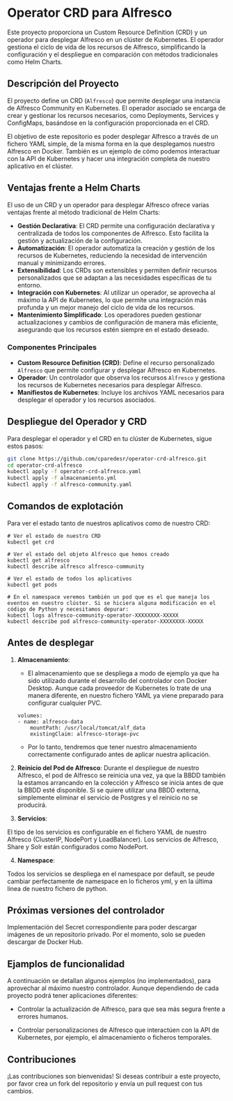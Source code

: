 # Operator CRD para Alfresco

Este proyecto proporciona un Custom Resource Definition (CRD) y un operador para desplegar Alfresco en un clúster de Kubernetes. El operador gestiona el ciclo de vida de los recursos de Alfresco, simplificando la configuración y el despliegue en comparación con métodos tradicionales como Helm Charts.

## Descripción del Proyecto

El proyecto define un CRD (`Alfresco`) que permite desplegar una instancia de Alfresco Community en Kubernetes. El operador asociado se encarga de crear y gestionar los recursos necesarios, como Deployments, Services y ConfigMaps, basándose en la configuración proporcionada en el CRD.

El objetivo de este repositorio es poder desplegar Alfresco a través de un fichero YAML simple, de la misma forma en la que desplegamos nuestro Alfresco en Docker. También es un ejemplo de cómo podemos interactuar con la API de Kubernetes y hacer una integración completa de nuestro aplicativo en el clúster.

## Ventajas frente a Helm Charts

El uso de un CRD y un operador para desplegar Alfresco ofrece varias ventajas frente al método tradicional de Helm Charts:

- **Gestión Declarativa**: El CRD permite una configuración declarativa y centralizada de todos los componentes de Alfresco. Esto facilita la gestión y actualización de la configuración.
- **Automatización**: El operador automatiza la creación y gestión de los recursos de Kubernetes, reduciendo la necesidad de intervención manual y minimizando errores.
- **Extensibilidad**: Los CRDs son extensibles y permiten definir recursos personalizados que se adaptan a las necesidades específicas de tu entorno.
- **Integración con Kubernetes**: Al utilizar un operador, se aprovecha al máximo la API de Kubernetes, lo que permite una integración más profunda y un mejor manejo del ciclo de vida de los recursos.
- **Mantenimiento Simplificado**: Los operadores pueden gestionar actualizaciones y cambios de configuración de manera más eficiente, asegurando que los recursos estén siempre en el estado deseado.

### Componentes Principales

- **Custom Resource Definition (CRD)**: Define el recurso personalizado `Alfresco` que permite configurar y desplegar Alfresco en Kubernetes.
- **Operador**: Un controlador que observa los recursos `Alfresco` y gestiona los recursos de Kubernetes necesarios para desplegar Alfresco.
- **Manifiestos de Kubernetes**: Incluye los archivos YAML necesarios para desplegar el operador y los recursos asociados.

## Despliegue del Operador y CRD

Para desplegar el operador y el CRD en tu clúster de Kubernetes, sigue estos pasos:

```bash
git clone https://github.com/cparedesr/operator-crd-alfresco.git
cd operator-crd-alfresco
kubectl apply -f operator-crd-alfresco.yaml
kubectl apply -f almacenamiento.yml
kubectl apply -f alfresco-community.yaml
```

## Comandos de explotación
Para ver el estado tanto de nuestros aplicativos como de nuestro CRD:
```
# Ver el estado de nuestro CRD
kubectl get crd

# Ver el estado del objeto Alfresco que hemos creado
kubectl get alfresco
kubectl describe alfresco alfresco-community

# Ver el estado de todos los aplicativos
kubectl get pods

# En el namespace veremos también un pod que es el que maneja los eventos en nuestro clúster. Si se hiciera alguna modificación en el código de Python y necesitamos depurar:
kubectl logs alfresco-community-operator-XXXXXXXX-XXXXX
kubectl describe pod alfresco-community-operator-XXXXXXXX-XXXXX
```

## Antes de desplegar

1. **Almacenamiento**: 
    - El almacenamiento que se despliega a modo de ejemplo ya que ha sido utilizado durante el desarrollo del controlador con Docker Desktop. Aunque cada proveedor de Kubernetes lo trate de una manera diferente, en nuestro fichero YAML ya viene preparado para configurar cualquier PVC.

    ```
    volumes:
    - name: alfresco-data
        mountPath: /usr/local/tomcat/alf_data
        existingClaim: alfresco-storage-pvc
    ```
    - Por lo tanto, tendremos que tener nuestro almacenamiento correctamente configurado antes de aplicar nuestra aplicación.

2. **Reinicio del Pod de Alfresco**:
Durante el despliegue de nuestro Alfresco, el pod de Alfresco se reinicia una vez, ya que la BBDD también la estamos arrancando en la colección y Alfresco se inicia antes de que la BBDD esté disponible. Si se quiere utilizar una BBDD externa, simplemente eliminar el servicio de Postgres y el reinicio no se producirá.

3. **Servicios**:

El tipo de los servicios es configurable en el fichero YAML de nuestro Alfresco (ClusterIP, NodePort y LoadBalancer). Los servicios de Alfresco, Share y Solr están configurados como NodePort.

4. **Namespace**:

Todos los servicios se despliega en el namespace por default, se peude cambiar perfectamente de namespace en lo ficheros yml, y en la última linea de nuestro fichero de python.

## Próximas versiones del controlador
Implementación del Secret correspondiente para poder descargar imágenes de un repositorio privado. Por el momento, solo se pueden descargar de Docker Hub.

## Ejamplos de funcionalidad
A continuación se detallan algunos ejemplos (no implementados), para aprovechar al máximo nuestro controlador. Aunque dependiendo de cada proyecto podrá tener aplicaciones diferentes:

- Controlar la actualización de Alfresco, para que sea más segura frente a errores humanos.

- Controlar personalizaciones de Alfresco que interactúen con la API de Kubernetes, por ejemplo, el almacenamiento o ficheros temporales.

## Contribuciones
¡Las contribuciones son bienvenidas! Si deseas contribuir a este proyecto, por favor crea un fork del repositorio y envía un pull request con tus cambios.